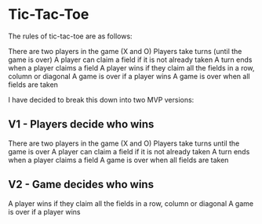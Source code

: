 # Tic-Tac-Toe

The rules of tic-tac-toe are as follows:

There are two players in the game (X and O)
Players take turns (until the game is over)
A player can claim a field if it is not already taken
A turn ends when a player claims a field
A player wins if they claim all the fields in a row, column or diagonal
A game is over if a player wins
A game is over when all fields are taken

I have decided to break this down into two MVP versions:

## V1 - Players decide who wins

There are two players in the game (X and O)
Players take turns until the game is over
A player can claim a field if it is not already taken
A turn ends when a player claims a field
A game is over when all fields are taken

## V2 - Game decides who wins

A player wins if they claim all the fields in a row, column or diagonal
A game is over if a player wins
